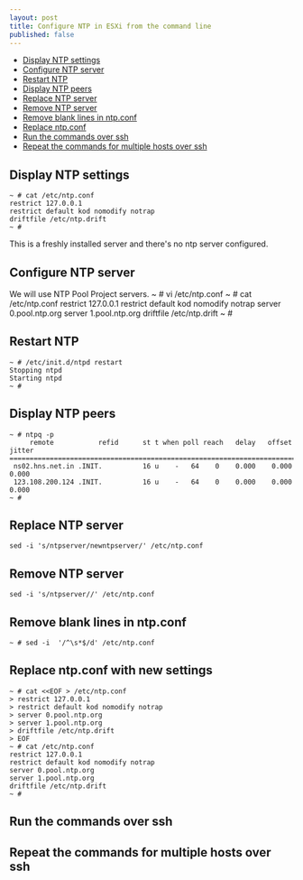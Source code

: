 ```yaml
---
layout: post
title: Configure NTP in ESXi from the command line
published: false
---
```


- [Display NTP settings](#catntp.conf)
- [Configure NTP server](#vintp.conf)
- [Restart NTP](#ntpdrestart)
- [Display NTP peers](#ntpq-p)
- [Replace NTP server](#replacentpdserver)
- [Remove NTP server](#removentp)
- [Remove blank lines in ntp.conf](#removeblank)
- [Replace ntp.conf](#sedntpserver)
- [Run the commands over ssh](#runssh)
- [Repeat the commands for multiple hosts over ssh](#runmult)

## Display NTP settings<a id="catntp.conf"></a>
    ~ # cat /etc/ntp.conf
    restrict 127.0.0.1
    restrict default kod nomodify notrap
    driftfile /etc/ntp.drift
    ~ #
This is a freshly installed server and there's no ntp server configured.

## Configure NTP server<a id="vintp.conf"></a>
We will use NTP Pool Project servers.
    ~ # vi /etc/ntp.conf
    ~ # cat /etc/ntp.conf
    restrict 127.0.0.1
    restrict default kod nomodify notrap
    server 0.pool.ntp.org
    server 1.pool.ntp.org
    driftfile /etc/ntp.drift
    ~ #

## Restart NTP<a id="ntpdrestart"></a>
    ~ # /etc/init.d/ntpd restart
    Stopping ntpd
    Starting ntpd
    ~ #

## Display NTP peers<a id="ntpq-p"></a>
    ~ # ntpq -p
         remote           refid      st t when poll reach   delay   offset  jitter
    ==============================================================================
     ns02.hns.net.in .INIT.          16 u    -   64    0    0.000    0.000   0.000
     123.108.200.124 .INIT.          16 u    -   64    0    0.000    0.000   0.000
    ~ #

## Replace NTP server<a id="replacentpdserver"></a>
    sed -i 's/ntpserver/newntpserver/' /etc/ntp.conf

## Remove NTP server<a id="removentp"></a>
    sed -i 's/ntpserver//' /etc/ntp.conf

## Remove blank lines in ntp.conf<a id="removeblank"></a>
    ~ # sed -i  '/^\s*$/d' /etc/ntp.conf

## Replace ntp.conf with new settings<a id="sedntpserver"></a>
    ~ # cat <<EOF > /etc/ntp.conf
    > restrict 127.0.0.1
    > restrict default kod nomodify notrap
    > server 0.pool.ntp.org
    > server 1.pool.ntp.org
    > driftfile /etc/ntp.drift
    > EOF
    ~ # cat /etc/ntp.conf
    restrict 127.0.0.1
    restrict default kod nomodify notrap
    server 0.pool.ntp.org
    server 1.pool.ntp.org
    driftfile /etc/ntp.drift
    ~ #


## Run the commands over ssh<a id="runssh"></a>
## Repeat the commands for multiple hosts over ssh <a id="runmult"></a>
